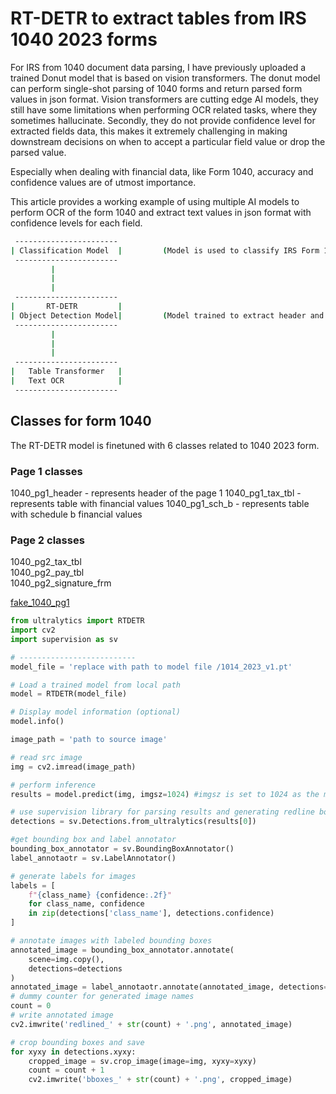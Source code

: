 # RT-DETR to extract tables from IRS 1040 2023 forms

For IRS from 1040 document data parsing, I have previously uploaded a trained Donut model that is based on vision transformers. The donut model can perform single-shot parsing of 1040 forms and return parsed form values in json format. Vision transformers are cutting edge AI models, they still have some limitations when performing OCR related tasks, where they sometimes hallucinate. Secondly, they do not provide confidence level for extracted fields data, this makes it extremely challenging in making downstream decisions on when to accept a particular field value or drop the parsed value.

Especially when dealing with financial data, like Form 1040, accuracy and confidence values are of utmost importance. 

This article provides a working example of using multiple AI models to perform OCR of the form 1040 and extract text values in json format with confidence levels for each field. 




```bash
 -----------------------
| Classification Model  |         (Model is used to classify IRS Form 1040 by page)
 ----------------------- 
         |
         |
         |
 -----------------------
|       RT-DETR         | 
| Object Detection Model|         (Model trained to extract header and tables from Form 1040)
 -----------------------
         |
         |
         |
 -----------------------
|   Table Transformer   | 
|   Text OCR            |  
 -----------------------
```

## Classes for form 1040
The RT-DETR model is finetuned with 6 classes related to 1040 2023 form.
  ### Page 1 classes
  1040_pg1_header      - represents header of the page 1
  1040_pg1_tax_tbl     - represents table with financial values
  1040_pg1_sch_b       - represents table with schedule b financial values
  ### Page 2 classes
  1040_pg2_tax_tbl  
  1040_pg2_pay_tbl  
  1040_pg2_signature_frm  





[fake_1040_pg1](https://github.com/user-attachments/assets/847a6fa1-099c-47a3-af17-eda61dbd01f6)


```python
from ultralytics import RTDETR
import cv2
import supervision as sv 

# --------------------------
model_file = 'replace with path to model file /1014_2023_v1.pt'

# Load a trained model from local path
model = RTDETR(model_file)

# Display model information (optional)
model.info()

image_path = 'path to source image'

# read src image
img = cv2.imread(image_path)

# perform inference
results = model.predict(img, imgsz=1024) #imgsz is set to 1024 as the model is fineuned with this size

# use supervision library for parsing results and generating redline boxes
detections = sv.Detections.from_ultralytics(results[0])

#get bounding box and label annotator
bounding_box_annotator = sv.BoundingBoxAnnotator() 
label_annotaotr = sv.LabelAnnotator()

# generate labels for images
labels = [
    f"{class_name} {confidence:.2f}"
    for class_name, confidence
    in zip(detections['class_name'], detections.confidence)
]

# annotate images with labeled bounding boxes
annotated_image = bounding_box_annotator.annotate(
    scene=img.copy(),
    detections=detections
)
annotated_image = label_annotaotr.annotate(annotated_image, detections=detections, labels=labels)
# dummy counter for generated image names
count = 0
# write annotated image
cv2.imwrite('redlined_' + str(count) + '.png', annotated_image)

# crop bounding boxes and save 
for xyxy in detections.xyxy:
    cropped_image = sv.crop_image(image=img, xyxy=xyxy)
    count = count + 1
    cv2.imwrite('bboxes_' + str(count) + '.png', cropped_image)


```

